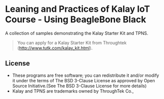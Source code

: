# Leaning and Practices of Kalay IoT Course - Using BeagleBone Black
A collection of samples demonstrating the Kalay Starter Kit and TPNS.

> You can apply for a Kalay Starter Kit from Throughtek (http://www.tutk.com/kalay_kit.html).

## License
* These programs are free software; you can redistribute it and/or modify it under the terms of The BSD 3-Clause License as approved by Open Source Initiative.(See The BSD 3-Clause License for more details)
* Kalay and TPNS are trademarks owned by ThroughTek Co.,